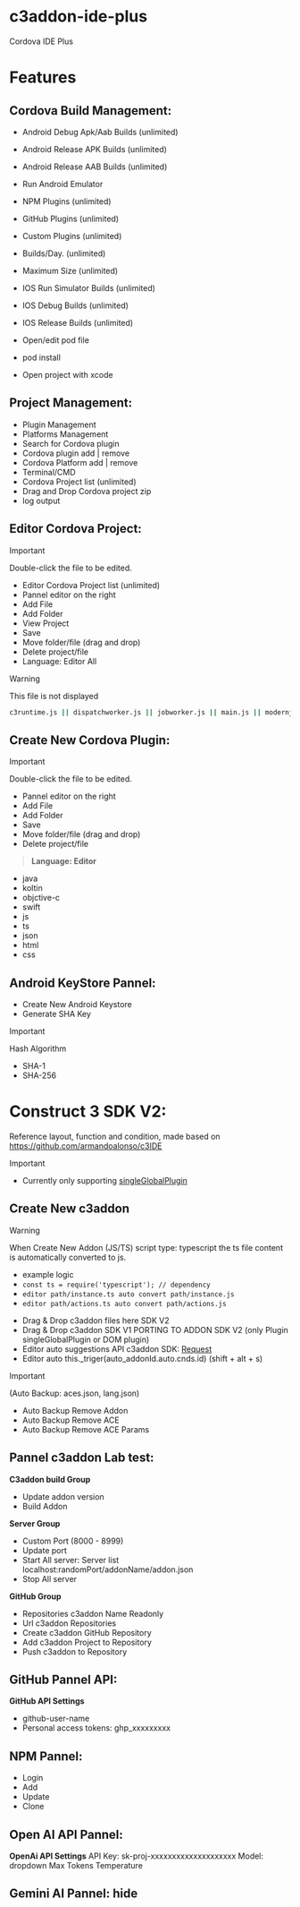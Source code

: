 # c3addon-ide-plus
Cordova IDE Plus


# Features

## Cordova Build Management:

- Android Debug Apk/Aab Builds (unlimited)
- Android Release APK Builds (unlimited)
- Android Release AAB Builds (unlimited)
- Run Android Emulator
- NPM Plugins (unlimited)
- GitHub Plugins (unlimited)
- Custom Plugins (unlimited)
- Builds/Day. (unlimited)
- Maximum Size (unlimited)

- IOS Run Simulator Builds (unlimited)
- IOS Debug Builds (unlimited)
- IOS Release Builds (unlimited)
- Open/edit pod file
- pod install
- Open project with xcode

## Project Management:

- Plugin Management
- Platforms Management
- Search for Cordova plugin
- Cordova plugin add | remove
- Cordova Platform add | remove
- Terminal/CMD
- Cordova Project list (unlimited)
- Drag and Drop Cordova project zip
- log output

## Editor Cordova Project:
> [!IMPORTANT]  
> Double-click the file to be edited.  
- Editor Cordova Project list (unlimited)
- Pannel editor on the right
- Add File
- Add Folder
- View Project
- Save
- Move folder/file (drag and drop)
- Delete project/file
- Language: Editor All

> [!WARNING]
> This file is not displayed
```sh
c3runtime.js || dispatchworker.js || jobworker.js || main.js || modernjscheck.js || supportcheck.js
```

 
## Create New Cordova Plugin:
> [!IMPORTANT]  
> Double-click the file to be edited.
- Pannel editor on the right
- Add File
- Add Folder
- Save
- Move folder/file (drag and drop)
- Delete project/file
> __Language: Editor__
 - java
 - koltin
 - objctive-c
 - swift
 - js 
 - ts
 - json
 - html
 - css


## Android KeyStore Pannel:
- Create New Android Keystore
- Generate SHA Key
> [!IMPORTANT]  
> Hash Algorithm
- SHA-1
- SHA-256


# Construct 3 SDK V2:
Reference layout, function and condition, 
made based on https://github.com/armandoalonso/c3IDE


> [!IMPORTANT]  
> - Currently only supporting [singleGlobalPlugin ](https://github.com/Scirra/Construct-Addon-SDK/tree/main/plugin-sdk/v2/singleGlobalPlugin)
## Create New c3addon 
> [!WARNING]  
> When Create New Addon (JS/TS) script type: typescript the ts file content is automatically converted to js.
> - example logic 
> - `const ts = require('typescript'); // dependency`
> - `editor path/instance.ts auto convert path/instance.js`
> - `editor path/actions.ts auto convert path/actions.js`

- Drag & Drop c3addon files here SDK V2
- Drag & Drop c3addon SDK V1 PORTING TO ADDON SDK V2 (only Plugin singleGlobalPlugin or DOM plugin)
- Editor auto suggestions API c3addon SDK: [Request ](https://github.com/EMI-INDO/c3addon-ide-plus/blob/main/suggestions)
- Editor auto this._triger(auto_addonId.auto.cnds.id) (shift + alt + s)
> [!IMPORTANT]  
> (Auto Backup: aces.json, lang.json) 
> - Auto Backup Remove Addon
> - Auto Backup Remove ACE
> - Auto Backup Remove ACE Params


## Pannel c3addon Lab test:

**C3addon build Group**
- Update addon version
- Build Addon

**Server Group**
- Custom Port (8000 - 8999)
- Update port
- Start All server: Server list localhost:randomPort/addonName/addon.json
- Stop All server

**GitHub Group**
- Repositories c3addon Name Readonly
- Url c3addon Repositories
- Create c3addon GitHub Repository
- Add c3addon Project to Repository
- Push c3addon to Repository

## GitHub Pannel API:
**GitHub API Settings**
- github-user-name
- Personal access tokens: ghp_xxxxxxxxx

## NPM Pannel:
- Login 
- Add
- Update
- Clone

## Open AI API Pannel:
**OpenAi API Settings**
API Key: sk-proj-xxxxxxxxxxxxxxxxxxxx
Model: dropdown
Max Tokens
Temperature


## Gemini AI Pannel: hide


